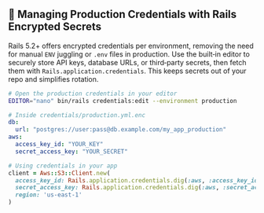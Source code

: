 ## 🔑 Managing Production Credentials with Rails Encrypted Secrets

Rails 5.2+ offers encrypted credentials per environment, removing the need for manual `ENV` juggling or `.env` files in production. Use the built‑in editor to securely store API keys, database URLs, or third‑party secrets, then fetch them with `Rails.application.credentials`. This keeps secrets out of your repo and simplifies rotation.

```bash
# Open the production credentials in your editor
EDITOR="nano" bin/rails credentials:edit --environment production
```

```yaml
# Inside credentials/production.yml.enc
db:
  url: "postgres://user:pass@db.example.com/my_app_production"
aws:
  access_key_id: "YOUR_KEY"
  secret_access_key: "YOUR_SECRET"
``` 

```ruby
# Using credentials in your app
client = Aws::S3::Client.new(
  access_key_id: Rails.application.credentials.dig(:aws, :access_key_id),
  secret_access_key: Rails.application.credentials.dig(:aws, :secret_access_key),
  region: 'us-east-1'
)
```